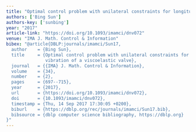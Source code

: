 ```yaml
---
title: "Optimal control problem with unilateral constraints for longitudinal vibration of a viscoelastic valve"
authors: ['Bing Sun']
authors-key: ['sunbing']
year: "2017"
article-link: "https://doi.org/10.1093/imamci/dnv072"
venue: "IMA J. Math. Control & Information"
bibex: "@article{DBLP:journals/imamci/Sun17,
  author    = {Bing Sun},
  title     = {Optimal control problem with unilateral constraints for longitudinal
               vibration of a viscoelastic valve},
  journal   = {{IMA} J. Math. Control & Information},
  volume    = {34},
  number    = {2},
  pages     = {697--715},
  year      = {2017},
  url       = {https://doi.org/10.1093/imamci/dnv072},
  doi       = {10.1093/imamci/dnv072},
  timestamp = {Thu, 14 Sep 2017 17:30:05 +0200},
  biburl    = {https://dblp.org/rec/journals/imamci/Sun17.bib},
  bibsource = {dblp computer science bibliography, https://dblp.org}
}"
---
```

